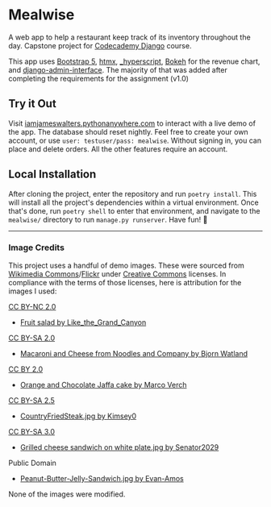 # Mealwise
A web app to help a restaurant keep track of its inventory throughout the day. Capstone project for [Codecademy Django](https://www.codecademy.com/learn/paths/build-python-web-apps-with-django) course.

This app uses [Bootstrap 5](https://getbootstrap.com/), [htmx](https://htmx.org/), [_hyperscript](https://hyperscript.org/), [Bokeh](https://bokeh.org/) for the revenue chart, and [django-admin-interface](https://github.com/fabiocaccamo/django-admin-interface). The majority of that was added after completing the requirements for the assignment (v1.0)

## Try it Out

Visit [iamjameswalters.pythonanywhere.com](https://iamjameswalters.pythonanywhere.com/) to interact with a live demo of the app. The database should reset nightly. Feel free to create your own account, or use `user: testuser/pass: mealwise`. Without signing in, you can place and delete orders. All the other features require an account.

## Local Installation

After cloning the project, enter the repository and run `poetry install`. This will install all the project's dependencies within a virtual environment. Once that's done, run `poetry shell` to enter that environment, and navigate to the `mealwise/` directory to run `manage.py runserver`. Have fun! 🙂️
___
### Image Credits

This project uses a handful of demo images. These were sourced from [Wikimedia Commons](https://commons.wikimedia.org/)/[Flickr](https://www.flickr.com/) under [Creative Commons](https://creativecommons.org/) licenses. In compliance with the terms of those licenses, here is attribution for the images I used:

[CC BY-NC 2.0](https://creativecommons.org/licenses/by-nc/2.0/)
  * [Fruit salad by Like_the_Grand_Canyon](https://www.flickr.com/photos/like_the_grand_canyon/47835781931)

[CC BY-SA 2.0](https://creativecommons.org/licenses/by-sa/2.0/)
  * [Macaroni and Cheese from Noodles and Company by Bjorn Watland](https://www.flickr.com/photos/bjornwatland/6027750150)

[CC BY 2.0](https://creativecommons.org/licenses/by/2.0/)
  * [Orange and Chocolate Jaffa cake by Marco Verch](https://www.flickr.com/photos/30478819@N08/32670469447)

[CC BY-SA 2.5](https://creativecommons.org/licenses/by-sa/2.5/deed.en)
  * [CountryFriedSteak.jpg by Kimsey0](https://commons.wikimedia.org/wiki/File:CountryFriedSteak.jpg)

[CC BY-SA 3.0](https://creativecommons.org/licenses/by-sa/3.0/deed.en)
  * [Grilled cheese sandwich on white plate.jpg by Senator2029](https://commons.wikimedia.org/wiki/File:Grilled_cheese_sandwich_on_white_plate.jpg)

Public Domain
  * [Peanut-Butter-Jelly-Sandwich.jpg by Evan-Amos](https://commons.wikimedia.org/wiki/File:Peanut-Butter-Jelly-Sandwich.jpg)

None of the images were modified.